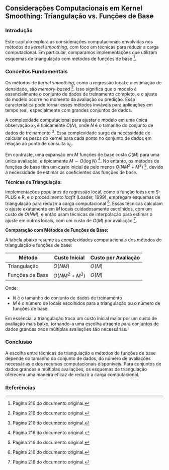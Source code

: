 ## Considerações Computacionais em Kernel Smoothing: Triangulação vs. Funções de Base

### Introdução
Este capítulo explora as considerações computacionais envolvidas nos métodos de *kernel smoothing*, com foco em técnicas para reduzir a carga computacional. Em particular, comparamos implementações que utilizam esquemas de triangulação com métodos de funções de base [^26].

### Conceitos Fundamentais

Os métodos de *kernel smoothing*, como a regressão local e a estimação de densidade, são *memory-based* [^26]. Isso significa que o modelo é essencialmente o conjunto de dados de treinamento completo, e o ajuste do modelo ocorre no momento da avaliação ou predição. Essa característica pode tornar esses métodos inviáveis para aplicações em tempo real, especialmente com grandes conjuntos de dados.

A complexidade computacional para ajustar o modelo em uma única observação $x_0$ é tipicamente $O(N)$, onde $N$ é o tamanho do conjunto de dados de treinamento [^26]. Essa complexidade surge da necessidade de calcular os pesos do kernel para cada ponto no conjunto de dados em relação ao ponto de consulta $x_0$.

Em contraste, uma expansão em $M$ funções de base custa $O(M)$ para uma única avaliação, e tipicamente $M \sim O(\log N)$ [^26]. No entanto, os métodos de funções de base têm um custo inicial de pelo menos $O(NM^2 + M^3)$ [^26], devido à necessidade de estimar os coeficientes das funções de base.

**Técnicas de Triangulação:**

Implementações populares de regressão local, como a função *loess* em S-PLUS e R, e o procedimento *locfit* (Loader, 1999), empregam esquemas de triangulação para reduzir a carga computacional [^26]. Essas técnicas calculam o ajuste exatamente em $M$ locais cuidadosamente escolhidos, com um custo de $O(NM)$, e então usam técnicas de interpolação para estimar o ajuste em outros locais, com um custo de $O(M)$ por avaliação [^26].

**Comparação com Métodos de Funções de Base:**

A tabela abaixo resume as complexidades computacionais dos métodos de triangulação e funções de base:

| Método                 | Custo Inicial | Custo por Avaliação |
| ---------------------- | ------------- | ------------------- |
| Triangulação           | $O(NM)$      | $O(M)$             |
| Funções de Base         | $O(NM^2 + M^3)$ | $O(M)$             |

Onde:
*   $N$ é o tamanho do conjunto de dados de treinamento
*   $M$ é o número de locais escolhidos para a triangulação ou o número de funções de base.

Em essência, a triangulação troca um custo inicial maior por um custo de avaliação mais baixo, tornando-a uma escolha atraente para conjuntos de dados grandes onde múltiplas avaliações são necessárias.

### Conclusão

A escolha entre técnicas de triangulação e métodos de funções de base depende do tamanho do conjunto de dados, do número de avaliações necessárias e dos recursos computacionais disponíveis. Para conjuntos de dados grandes e múltiplas avaliações, os esquemas de triangulação oferecem uma maneira eficaz de reduzir a carga computacional.

### Referências
[^26]: Página 216 do documento original.
<!-- END -->